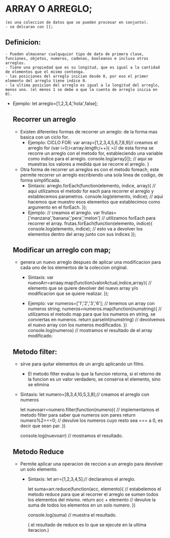 # ARRAY O ARREGLO;
    (es una coleccion de datos que se pueden procesar en conjunto).
    - se delcaran con [];
 ##  Definicion:
    - Pueden almacenar cualququier tipo de dato de primera clase, funciones, objetos, numeros, cadenas, booleanos e incluso otros arreglos.
    - Tiene una propiedad que es su longitud, que es igual a la cantidad de elementos que el mismo contenga.
    - las posiciones del arreglo inician desde 0, por eso el primer elemento del arreglo tiene indice 0.
    - la ultima posicion del arreglo es igual a la longitud del arreglo, menos uno. (el menos 1 se debe a que la cuenta de arreglo inicia en 0).

 - Ejemplo:
    let arreglo=[1,2,3,4,'hola',false];

   ## Recorrer un arreglo
      - Existen diferentes formas de recorrer un arreglo: de la forma mas basica con un ciclo for.
         - Ejemplo: CICLO FOR:
            var array=[1,2,3,4,5,6,7,8,9]// creamos el arreglo
            for (var i=0;i<array.length;i++){ >// de esta forma se recorre un arreglo con el metodo for, estableciendo una variable como indice para el arreglo.
               console.log(array[i]); // aqui se muestras los valores a medida que se recorre el arreglo.
            }
      - Otra forma de recorrer un arreglos es con el metodo foreach, este permite recorrer un arreglo escribiendo una sola linea de codigo, de forma simplificada.
         - Sintaxis: 
            arreglo.forEach(function(elemento, indice, array){ // aqui utilizamos el metodo for each para recorrer el arreglo y establecemos parametros.
               console.log(elemento, indice); // aqui hacemos que muestro esos elementos que establecimos como argumento en el forEach.
            });
         - Ejemplo:
         // creamos el arreglo.
        var frutas=['manzana','banana','pera','melon']
         // utilizamos forEach para recorrer el array.
         frutas.forEach(function(elemento, indice){
            console.log(elemento, indice); // esto va a devolver los elementos dentro del array junto con sus indices
         });       

   ## Modificar un arreglo con map;
      - genera un nuevo arreglo despues de aplicar una modificacion  para cada uno de los elementos de la coleccion original.

         - Sintaxis: 
            var nuevoArr=arraay.map(function(valorActual,indice,array){
               // elemento que se quiere devolver del nuevo array y/o modificacion que se quiere realizar.
            });

         - Ejemplo:
         var numeros=['1','2','3','6']; // tenemos un array con numeros string;
         numeros=numeros.map(function(numstring){ // utilizamos el metodo map para que los numeros en string, se conviertas en numeros.
            return parseInt(numstring) // devolvemos el nuevo array con los numeros modificados.
         })
         console.log(numeros) // mostramos el resultado de el array modificado.
   
   ## Metodo filter:
      - sirve para quitar elementos de un arrglo aplicando un filtro.

         - El metodo filter evalua lo que la funcion retorna, si el retorno de la funcion es un valor verdadero, se conserva el elemento, sino se elimina

      - Sintaxis:
         let numero=[8,3,4,10,5,3,8];// creamos el arreglo con numeros

         let nuevoarr=numero.filter(function(numero){ // implementamos el metodo filter para saber que numeros son pares
            return numero%2===0; // devulve los numeros cuyo resto sea === a 0, es decir que sean par.
         })

         console.log(nuevoarr) // mostramos el resultado.

   ## Metodo Reduce
      - Permite aplicar una operacion de reccion a un arreglo para devolver un solo elemento.

         - Sintaxis:
            let arr=[1,2,3,4,5];// declaramos el arreglo.

            let suma=arr.reduce(function(acc, elemento){ // estabelemos el metodo reduce para que al recorrer el arreglo se sumen todos los elementos del mismo.
               return acc + elemento // devulve la suma de todos los elementos en un solo numero.
            })
            
            console.log(suma) // muestra el resultado.

            ( el resultado de reduce es lo que se ejecute en la ultima iteracion.)






